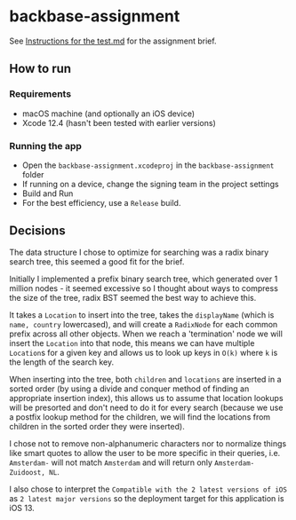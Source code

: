 # backbase-assignment

See [Instructions for the test.md](here) for the assignment brief.

## How to run

### Requirements

* macOS machine (and optionally an iOS device)
* Xcode 12.4 (hasn't been tested with earlier versions)

### Running the app

* Open the `backbase-assignment.xcodeproj` in the `backbase-assignment` folder
* If running on a device, change the signing team in the project settings
* Build and Run
* For the best efficiency, use a `Release` build. 

## Decisions

The data structure I chose to optimize for searching was a radix binary search tree, this seemed a good fit for the brief. 

Initially I implemented a prefix binary search tree, which generated over 1 million nodes - it seemed excessive so I thought about ways to compress the size of the tree, radix BST seemed the best way to achieve this.

It takes a `Location` to insert into the tree, takes the `displayName` (which is `name, country` lowercased), and will create a `RadixNode` for each common prefix across all other objects. When we reach a 'termination' node we will insert the `Location` into that node, this means we can have multiple `Location`s for a given key and allows us to look up keys in `O(k)` where `k` is the length of the search key.

When inserting into the tree, both `children` and `locations` are inserted in a sorted order (by using a divide and conquer method of finding an appropriate insertion index), this allows us to assume that location lookups will be presorted and don't need to do it for every search (because we use a postfix lookup method for the children, we will find the locations from children in the sorted order they were inserted). 

I chose not to remove non-alphanumeric characters nor to normalize things like smart quotes to allow the user to be more specific in their queries, i.e. `Amsterdam-` will not match `Amsterdam` and will return only `Amsterdam-Zuidoost, NL`.

I also chose to interpret the `Compatible with the 2 latest versions of iOS` as `2 latest major versions` so the deployment target for this application is iOS 13.

